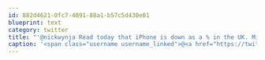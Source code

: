 ```yaml
---
id: 882d4621-0fc7-4091-88a1-b57c5d430e01
blueprint: text
category: twitter
title: "'@nickwynja Read today that iPhone is down as a % in the UK. Might be made up with iPad. I'd like to see some iOS/droid world-wide #s"
caption: '<span class="username username_linked">@<a href="https://twitter.com/nickwynja" title="Nick Wynja">nickwynja</a></span> Read today that iPhone is down as a % in the UK. Might be made up with iPad. I''d like to see some iOS/droid world-wide <span class="hashtag hashtag_local">#<a href="http://tweettemp.darylchymko.ca/?tag=s">s</a>'
---
```

